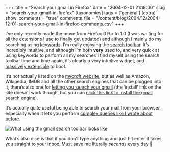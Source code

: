 +++
title = "Search your gmail in Firefox"
date = "2004-12-01 21:19:00"
slug = "search-your-gmail-in-firefox"
[taxonomies]
tags = ['general']
[extra]
show_comments = "true"
comments_file = "/content/blog/2004/12/2004-12-01-search-your-gmail-in-firefox-comments.csv"
+++

<script type="text/javascript">
\<!--
function errorMsg()
{
  alert("A Mozilla browsis needed to install a search plugin");
}
function addEngine(name,ext,cat)
{
  if ((typeof window.sidebar == "object") && (typeof
  window.sidebar.addSearchEngine == "function"))
  {
    //cat="Web";
    //cat=prompt("In what category should this engine be installed?","Web")
    window.sidebar.addSearchEngine(
      "http://philwilson.org/gmailsearch/"+name+".src",
      "http://philwilson.org/gmailsearch/"+name+"."+ext,
      name,
      cat );
  }
  else
  {
    errorMsg();
  }
}
//-->
</script>

I’ve only recently made the move from Firefox 0.9.x to 1.0 (I was waiting for all the extensions I use to finally get updated) and although I mainly do my searching using [keywords](http://www.mozilla.org/products/firefox/smart-keywords.html "apparently they're called 'smart keywords' now"), I’m really enjoying the [search toolbar](http://www.mozilla.org/products/firefox/search.html). It’s incredibly intuitive, and although I’m both **very** used to, and very quick at using keywords to perform all my searches I find myself using the search toolbar time and time again, it’s clearly a very intuitive widget, and [massively extensible](http://mycroft.mozdev.org/) to boot.

It’s not actually listed on the [mycroft website](http://mycroft.mozdev.org/), but as well as Amazon, Wikipedia, IMDB and all the other search engines that can be plugged into it, there’s also one for [letting you search your gmail](http://www.tong-web.com/gmail/) (the ‘install’ link on the site doesn’t work though, but you can [click this link to install the gmail search engine](javascript:addEngine('Gmail','png','web'))).

It’s actually quite useful being able to search your mail from your browser, especially when it lets you perform [complex queries like I wrote about before](http://philwilson.org/blog/2004/11/gmail-searching.html).

![What using the gmail search toolbar looks like](/images/gmailsearch.png "Typing 'from:name' retrieves all the emails from that person")

What’s also nice is that if you don’t type anything and just hit enter it takes you straight to your inbox. Must save me literally *seconds* every day 🙂
